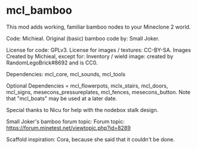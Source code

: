 mcl_bamboo
=========

This mod adds working, familiar bamboo nodes to your Mineclone 2 world.

Code: Michieal. Original (basic) bamboo code by: Small Joker.

License for code: GPLv3.
License for images / textures: CC-BY-SA. 
Images Created by Michieal, except for: 
Inventory / wield image: created by RandomLegoBrick#8692 and is CC0.

Dependencies: mcl_core, mcl_sounds, mcl_tools

Optional Dependencies = mcl_flowerpots, mclx_stairs, mcl_doors, mcl_signs, mesecons_pressureplates, mcl_fences, mesecons_button.
Note that "mcl_boats" may be used at a later date.

Special thanks to Nicu for help with the nodebox stalk design.

Small Joker's bamboo forum topic:
Forum topic: https://forum.minetest.net/viewtopic.php?id=8289

Scaffold inspiration: Cora, because she said that it couldn't be done.
